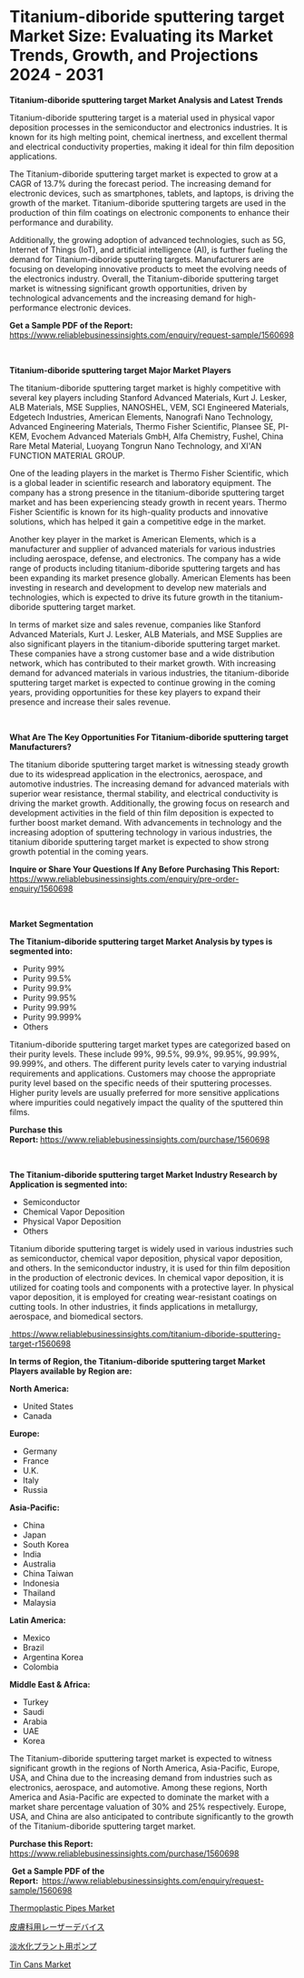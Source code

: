 <p><h1>Titanium-diboride sputtering target Market Size: Evaluating its Market Trends, Growth, and Projections 2024 - 2031</h1></p><p><strong>Titanium-diboride sputtering target Market Analysis and Latest Trends</strong></p>
<p><p>Titanium-diboride sputtering target is a material used in physical vapor deposition processes in the semiconductor and electronics industries. It is known for its high melting point, chemical inertness, and excellent thermal and electrical conductivity properties, making it ideal for thin film deposition applications.</p><p>The Titanium-diboride sputtering target market is expected to grow at a CAGR of 13.7% during the forecast period. The increasing demand for electronic devices, such as smartphones, tablets, and laptops, is driving the growth of the market. Titanium-diboride sputtering targets are used in the production of thin film coatings on electronic components to enhance their performance and durability.</p><p>Additionally, the growing adoption of advanced technologies, such as 5G, Internet of Things (IoT), and artificial intelligence (AI), is further fueling the demand for Titanium-diboride sputtering targets. Manufacturers are focusing on developing innovative products to meet the evolving needs of the electronics industry. Overall, the Titanium-diboride sputtering target market is witnessing significant growth opportunities, driven by technological advancements and the increasing demand for high-performance electronic devices.</p></p>
<p><strong>Get a Sample PDF of the Report:&nbsp;</strong> <a href="https://www.reliablebusinessinsights.com/enquiry/request-sample/1560698">https://www.reliablebusinessinsights.com/enquiry/request-sample/1560698</a></p>
<p>&nbsp;</p>
<p><strong>Titanium-diboride sputtering target Major Market Players</strong></p>
<p><p>The titanium-diboride sputtering target market is highly competitive with several key players including Stanford Advanced Materials, Kurt J. Lesker, ALB Materials, MSE Supplies, NANOSHEL, VEM, SCI Engineered Materials, Edgetech Industries, American Elements, Nanografi Nano Technology, Advanced Engineering Materials, Thermo Fisher Scientific, Plansee SE, PI-KEM, Evochem Advanced Materials GmbH, Alfa Chemistry, Fushel, China Rare Metal Material, Luoyang Tongrun Nano Technology, and XI'AN FUNCTION MATERIAL GROUP.</p><p>One of the leading players in the market is Thermo Fisher Scientific, which is a global leader in scientific research and laboratory equipment. The company has a strong presence in the titanium-diboride sputtering target market and has been experiencing steady growth in recent years. Thermo Fisher Scientific is known for its high-quality products and innovative solutions, which has helped it gain a competitive edge in the market.</p><p>Another key player in the market is American Elements, which is a manufacturer and supplier of advanced materials for various industries including aerospace, defense, and electronics. The company has a wide range of products including titanium-diboride sputtering targets and has been expanding its market presence globally. American Elements has been investing in research and development to develop new materials and technologies, which is expected to drive its future growth in the titanium-diboride sputtering target market.</p><p>In terms of market size and sales revenue, companies like Stanford Advanced Materials, Kurt J. Lesker, ALB Materials, and MSE Supplies are also significant players in the titanium-diboride sputtering target market. These companies have a strong customer base and a wide distribution network, which has contributed to their market growth. With increasing demand for advanced materials in various industries, the titanium-diboride sputtering target market is expected to continue growing in the coming years, providing opportunities for these key players to expand their presence and increase their sales revenue.</p></p>
<p>&nbsp;</p>
<p><strong>What Are The Key Opportunities For Titanium-diboride sputtering target Manufacturers?</strong></p>
<p><p>The titanium diboride sputtering target market is witnessing steady growth due to its widespread application in the electronics, aerospace, and automotive industries. The increasing demand for advanced materials with superior wear resistance, thermal stability, and electrical conductivity is driving the market growth. Additionally, the growing focus on research and development activities in the field of thin film deposition is expected to further boost market demand. With advancements in technology and the increasing adoption of sputtering technology in various industries, the titanium diboride sputtering target market is expected to show strong growth potential in the coming years.</p></p>
<p><strong>Inquire or Share Your Questions If Any Before Purchasing This Report:</strong> <a href="https://www.reliablebusinessinsights.com/enquiry/pre-order-enquiry/1560698">https://www.reliablebusinessinsights.com/enquiry/pre-order-enquiry/1560698</a></p>
<p>&nbsp;</p>
<p><strong>Market Segmentation</strong></p>
<p><strong>The Titanium-diboride sputtering target Market Analysis by types is segmented into:</strong></p>
<p><ul><li>Purity 99%</li><li>Purity 99.5%</li><li>Purity 99.9%</li><li>Purity 99.95%</li><li>Purity 99.99%</li><li>Purity 99.999%</li><li>Others</li></ul></p>
<p><p>Titanium-diboride sputtering target market types are categorized based on their purity levels. These include 99%, 99.5%, 99.9%, 99.95%, 99.99%, 99.999%, and others. The different purity levels cater to varying industrial requirements and applications. Customers may choose the appropriate purity level based on the specific needs of their sputtering processes. Higher purity levels are usually preferred for more sensitive applications where impurities could negatively impact the quality of the sputtered thin films.</p></p>
<p><strong>Purchase this Report:&nbsp;</strong><a href="https://www.reliablebusinessinsights.com/purchase/1560698">https://www.reliablebusinessinsights.com/purchase/1560698</a></p>
<p>&nbsp;</p>
<p><strong>The Titanium-diboride sputtering target Market Industry Research by Application is segmented into:</strong></p>
<p><ul><li>Semiconductor</li><li>Chemical Vapor Deposition</li><li>Physical Vapor Deposition</li><li>Others</li></ul></p>
<p><p>Titanium diboride sputtering target is widely used in various industries such as semiconductor, chemical vapor deposition, physical vapor deposition, and others. In the semiconductor industry, it is used for thin film deposition in the production of electronic devices. In chemical vapor deposition, it is utilized for coating tools and components with a protective layer. In physical vapor deposition, it is employed for creating wear-resistant coatings on cutting tools. In other industries, it finds applications in metallurgy, aerospace, and biomedical sectors.</p></p>
<p><a href="https://www.reliablebusinessinsights.com/titanium-diboride-sputtering-target-r1560698">&nbsp;https://www.reliablebusinessinsights.com/titanium-diboride-sputtering-target-r1560698</a></p>
<p><strong>In terms of Region, the Titanium-diboride sputtering target Market Players available by Region are:</strong></p>
<p>
    <p> <strong> North America: </strong>
        <ul>
            <li>United States</li>
            <li>Canada</li>
        </ul>
        </p> 
    <p> <strong> Europe: </strong>
        <ul>
            <li>Germany</li>
            <li>France</li>
            <li>U.K.</li>
            <li>Italy</li>
            <li>Russia</li>
        </ul>
        </p> 
    <p> <strong> Asia-Pacific: </strong>
        <ul>
            <li>China</li>
            <li>Japan</li>
            <li>South Korea</li>
            <li>India</li>
            <li>Australia</li>
            <li>China Taiwan</li>
            <li>Indonesia</li>
            <li>Thailand</li>
            <li>Malaysia</li>
        </ul>
        </p> 
    <p> <strong> Latin America: </strong>
        <ul>
            <li>Mexico</li>
            <li>Brazil</li>
            <li>Argentina Korea</li>
            <li>Colombia</li>
        </ul>
        </p> 
    <p> <strong> Middle East & Africa: </strong>
        <ul>
            <li>Turkey</li>
            <li>Saudi</li>
            <li>Arabia</li>
            <li>UAE</li>
            <li>Korea</li>
        </ul>
    </p>
    </p>
<p><p>The Titanium-diboride sputtering target market is expected to witness significant growth in the regions of North America, Asia-Pacific, Europe, USA, and China due to the increasing demand from industries such as electronics, aerospace, and automotive. Among these regions, North America and Asia-Pacific are expected to dominate the market with a market share percentage valuation of 30% and 25% respectively. Europe, USA, and China are also anticipated to contribute significantly to the growth of the Titanium-diboride sputtering target market.</p></p>
<p><strong>Purchase this Report: </strong><a href="https://www.reliablebusinessinsights.com/purchase/1560698">https://www.reliablebusinessinsights.com/purchase/1560698</a></p>
<p>&nbsp;<strong>Get a Sample PDF of the Report:&nbsp;&nbsp;</strong><a href="https://www.reliablebusinessinsights.com/enquiry/request-sample/1560698">https://www.reliablebusinessinsights.com/enquiry/request-sample/1560698</a></p>
<p><strong></strong></p>
<p><p><a href="https://github.com/wybrqqeb6/Market-Research-Report-List-1/blob/main/thermoplastic-pipes-market.md">Thermoplastic Pipes Market</a></p><p><a href="https://github.com/AdellaPrice2023/Market-Research-Report-List-1/blob/main/3333053136103.md">皮膚科用レーザーデバイス</a></p><p><a href="https://github.com/AbigaleHuel/Market-Research-Report-List-1/blob/main/6143472136104.md">淡水化プラント用ポンプ</a></p><p><a href="https://github.com/irjbaube82/Market-Research-Report-List-1/blob/main/tin-cans-market.md">Tin Cans Market</a></p></p>